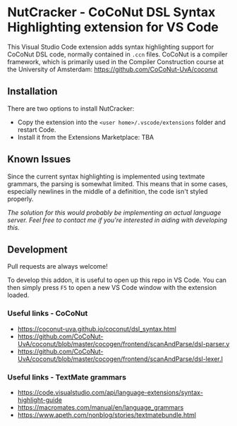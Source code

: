 # NutCracker - CoCoNut DSL Syntax Highlighting extension for VS Code
This Visual Studio Code extension adds syntax highlighting support for
CoCoNut DSL code, normally contained in `.ccn` files. CoCoNut is a compiler
framework, which is primarily used in the Compiler Construction course at the
University of Amsterdam: https://github.com/CoCoNut-UvA/coconut

## Installation
There are two options to install NutCracker:
- Copy the extension into the `<user home>/.vscode/extensions` folder and
  restart Code.
- Install it from the Extensions Marketplace: TBA

## Known Issues
Since the current syntax highlighting is implemented using textmate grammars,
the parsing is somewhat limited. This means that in some cases, especially
newlines in the middle of a definition, the code isn't styled properly.

*The solution for this would probably be implementing an actual language server.
Feel free to contact me if you're interested in aiding with developing this.*

## Development
Pull requests are always welcome!

To develop this addon, it is useful to open up this repo in VS Code. You can
then simply press `F5` to open a new VS Code window with the extension loaded.

### Useful links - CoCoNut
- https://coconut-uva.github.io/coconut/dsl_syntax.html
- https://github.com/CoCoNut-UvA/coconut/blob/master/cocogen/frontend/scanAndParse/dsl-parser.y
- https://github.com/CoCoNut-UvA/coconut/blob/master/cocogen/frontend/scanAndParse/dsl-lexer.l

### Useful links - TextMate grammars
- https://code.visualstudio.com/api/language-extensions/syntax-highlight-guide
- https://macromates.com/manual/en/language_grammars
- https://www.apeth.com/nonblog/stories/textmatebundle.html
